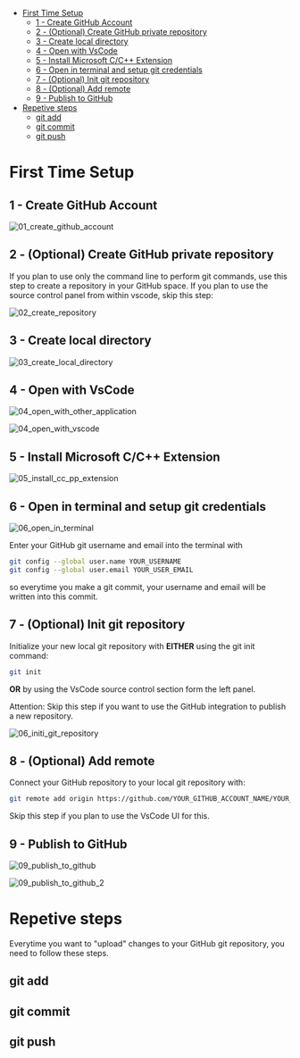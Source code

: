 - [First Time Setup](#first-time-setup)
  - [1 - Create GitHub Account](#1---create-github-account)
  - [2 - (Optional) Create GitHub private repository](#2---optional-create-github-private-repository)
  - [3 - Create local directory](#3---create-local-directory)
  - [4 - Open with VsCode](#4---open-with-vscode)
  - [5 - Install Microsoft C/C++ Extension](#5---install-microsoft-cc-extension)
  - [6 - Open in terminal and setup git credentials](#6---open-in-terminal-and-setup-git-credentials)
  - [7 - (Optional) Init git repository](#7---optional-init-git-repository)
  - [8 - (Optional) Add remote](#8---optional-add-remote)
  - [9 - Publish to GitHub](#9---publish-to-github)
- [Repetive steps](#repetive-steps)
  - [git add](#git-add)
  - [git commit](#git-commit)
  - [git push](#git-push)

# First Time Setup

## 1 - Create GitHub Account

![01_create_github_account](images/01_create_github_account.png)

## 2 - (Optional) Create GitHub private repository

If you plan to use only the command line to perform git commands, use this step to create a repository in your GitHub space. If you plan to use the source control panel from within vscode, skip this step:

![02_create_repository](images/02_create_repository.png)

## 3 - Create local directory

![03_create_local_directory](images/03_create_local_directory.png)

## 4 - Open with VsCode

![04_open_with_other_application](images/04_open_with_other_application.png)

![04_open_with_vscode](images/04_open_with_vscode.png)

## 5 - Install Microsoft C/C++ Extension

![05_install_cc_pp_extension](images/05_install_cc_pp_extension.png)

## 6 - Open in terminal and setup git credentials

![06_open_in_terminal](images/06_open_terminal.png)

Enter your GitHub git username and email into the terminal with
```bash
git config --global user.name YOUR_USERNAME
git config --global user.email YOUR_USER_EMAIL
```

so everytime you make a git commit, your username and email will be written into this commit.

## 7 - (Optional) Init git repository

Initialize your new local git repository with __EITHER__ using the git init command:
```bash
git init
```

__OR__ by using the VsCode source control section form the left panel.

Attention: Skip this step if you want to use the GitHub integration to publish a new repository.

![06_initi_git_repository](images/07_init_git_repository.png)

## 8 - (Optional) Add remote

Connect your GitHub repository to your local git repository with:
```bash
git remote add origin https://github.com/YOUR_GITHUB_ACCOUNT_NAME/YOUR_GITHUB_REPOSITORY_NAME.git
```
Skip this step if you plan to use the VsCode UI for this.

## 9 - Publish to GitHub

![09_publish_to_github](images/09_publish_to_github.png)

![09_publish_to_github_2](images/09_publish_to_github_2.png)

# Repetive steps

Everytime you want to "upload" changes to your GitHub git repository, you need to follow these steps.

## git add

## git commit

## git push
